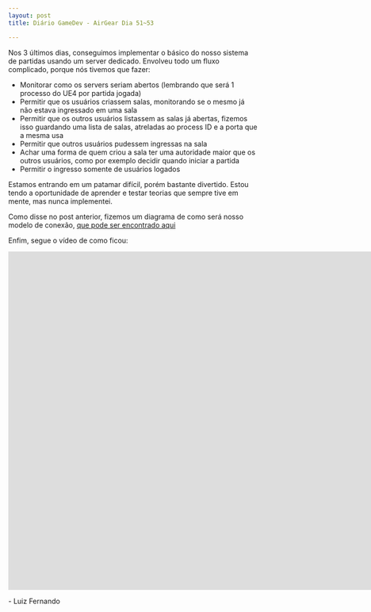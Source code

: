 ```yaml
---
layout: post
title: Diário GameDev - AirGear Dia 51~53

---
```


Nos 3 últimos dias, conseguimos implementar o básico do nosso sistema de partidas usando um server dedicado. Envolveu todo um fluxo complicado, porque nós tivemos que fazer:

- Monitorar como os servers seriam abertos (lembrando que será 1 processo do UE4 por partida jogada)
- Permitir que os usuários criassem salas, monitorando se o mesmo já não estava ingressado em uma sala
- Permitir que os outros usuários listassem as salas já abertas, fizemos isso guardando uma lista de salas, atreladas ao process ID e a porta que a mesma usa
- Permitir que outros usuários pudessem ingressas na sala
- Achar uma forma de quem criou a sala ter uma autoridade maior que os outros usuários, como por exemplo decidir quando iniciar a partida
- Permitir o ingresso somente de usuários logados

Estamos entrando em um patamar difícil, porém bastante divertido. Estou tendo a oportunidade de aprender e testar teorias que sempre tive em mente, mas nunca implementei.

Como disse no post anterior, fizemos um diagrama de como será nosso modelo de conexão, [que pode ser encontrado aqui](https://www.facebook.com/photo.php?fbid=1106885549453514&set=a.138416599633752.31585.100003962385728&type=3)

Enfim, segue o vídeo de como ficou:

<div class="videoWrapper">
  <iframe width="1663" height="683" src="https://www.youtube.com/embed/iOtN3Bah5nw" frameborder="0" allow="autoplay; encrypted-media" allowfullscreen></iframe>
</div>

<p class= "message"> - Luiz Fernando </p>